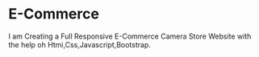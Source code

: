 # E-Commerce
I am Creating a Full Responsive E-Commerce Camera Store Website with the help oh Htmi,Css,Javascript,Bootstrap.
